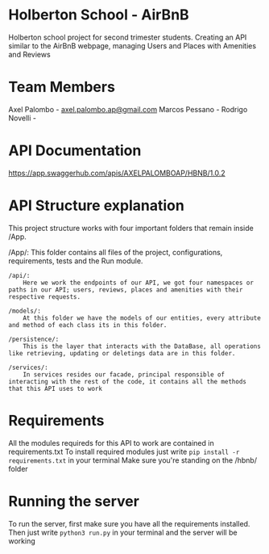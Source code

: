 # Holberton School - AirBnB

Holberton school project for second trimester students.
Creating an API similar to the AirBnB webpage, managing Users and Places with Amenities and Reviews

# Team Members
Axel Palombo - axel.palombo.ap@gmail.com
Marcos Pessano - 
Rodrigo Novelli - 

# API Documentation
https://app.swaggerhub.com/apis/AXELPALOMBOAP/HBNB/1.0.2

# API Structure explanation

This project structure works with four important folders that remain inside /App.

/App/:
    This folder contains all files of the project, configurations, requirements, tests and the Run module.

    /api/:
        Here we work the endpoints of our API, we got four namespaces or paths in our API; users, reviews, places and amenities with their respective requests.

    /models/:
        At this folder we have the models of our entities, every attribute and method of each class its in this folder.

    /persistence/:
        This is the layer that interacts with the DataBase, all operations like retrieving, updating or deletings data are in this folder.

    /services/:
        In services resides our facade, principal responsible of interacting with the rest of the code, it contains all the methods that this API uses to work

# Requirements

All the modules requireds for this API to work are contained in requirements.txt
To install required modules just write `pip install -r requirements.txt` in your terminal
Make sure you're standing on the /hbnb/ folder

# Running the server

To run the server, first make sure you have all the requirements installed.
Then just write `python3 run.py` in your terminal and the server will be working



